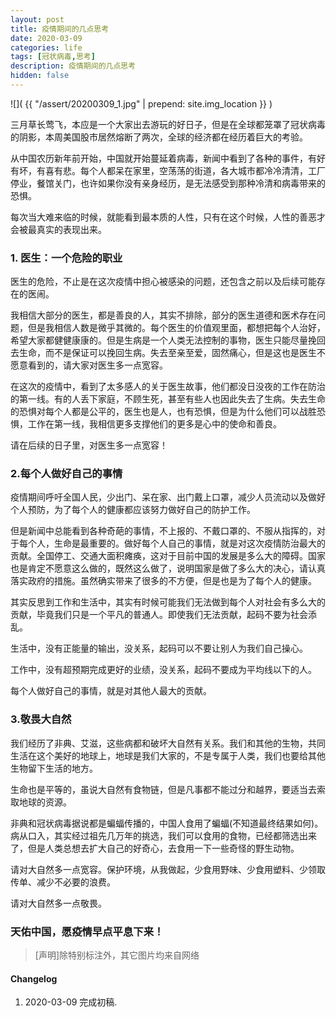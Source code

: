 ```yaml
---
layout: post
title: 疫情期间的几点思考
date: 2020-03-09
categories: life
tags: [冠状病毒,思考]
description: 疫情期间的几点思考
hidden: false
---
```


![](  {{ "/assert/20200309_1.jpg" | prepend: site.img_location }}  )

三月草长莺飞，本应是一个大家出去游玩的好日子，但是在全球都笼罩了冠状病毒的阴影，本周美国股市居然熔断了两次，全球的经济都在经历着巨大的考验。

从中国农历新年前开始，中国就开始蔓延着病毒，新闻中看到了各种的事件，有好有坏，有喜有悲。每个人都呆在家里，空荡荡的街道，各大城市都冷冷清清，工厂停业，餐馆关门，也许如果你没有亲身经历，是无法感受到那种冷清和病毒带来的恐惧。

每次当大难来临的时候，就能看到最本质的人性，只有在这个时候，人性的善恶才会被最真实的表现出来。

### 1. 医生：一个危险的职业

医生的危险，不止是在这次疫情中担心被感染的问题，还包含之前以及后续可能存在的医闹。

我相信大部分的医生，都是善良的人，其实不排除，部分的医生道德和医术存在问题，但是我相信人数是微乎其微的。每个医生的价值观里面，都想把每个人治好，希望大家都健健康康的。但是生病是一个人类无法控制的事物，医生只能尽量挽回去生命，而不是保证可以挽回生病。失去至亲至爱，固然痛心，但是这也是医生不愿意看到的，请大家对医生多一点宽容。

在这次的疫情中，看到了太多感人的关于医生故事，他们都没日没夜的工作在防治的第一线。有的人丢下家庭，不顾生死，甚至有些人也因此失去了生病。失去生命的恐惧对每个人都是公平的，医生也是人，也有恐惧，但是为什么他们可以战胜恐惧，工作在第一线，我相信更多支撑他们的更多是心中的使命和善良。

请在后续的日子里，对医生多一点宽容！ 

### 2.每个人做好自己的事情

疫情期间呼吁全国人民，少出门、呆在家、出门戴上口罩，减少人员流动以及做好个人预防，为了每个人的健康都应该努力做好自己的防护工作。

但是新闻中总能看到各种奇葩的事情，不上报的、不戴口罩的、不服从指挥的，对于每个人，生命是最重要的。做好每个人自己的事情，就是对这次疫情防治最大的贡献。全国停工、交通大面积瘫痪，这对于目前中国的发展是多么大的障碍。国家也是肯定不愿意这么做的，既然这么做了，说明国家是做了多么大的决心，请认真落实政府的措施。虽然确实带来了很多的不方便，但是也是为了每个人的健康。

其实反思到工作和生活中，其实有时候可能我们无法做到每个人对社会有多么大的贡献，毕竟我们只是一个平凡的普通人。即使我们无法贡献，起码不要为社会添乱。

生活中，没有正能量的输出，没关系，起码可以不要让别人为我们自己操心。

工作中，没有超预期完成更好的业绩，没关系，起码不要成为平均线以下的人。

每个人做好自己的事情，就是对其他人最大的贡献。

### 3.敬畏大自然

我们经历了非典、艾滋，这些病都和破坏大自然有关系。我们和其他的生物，共同生活在这个美好的地球上，地球是我们大家的，不是专属于人类，我们也要给其他生物留下生活的地方。

生命也是平等的，虽说大自然有食物链，但是凡事都不能过分和越界，要适当去索取地球的资源。

非典和冠状病毒据说都是蝙蝠传播的，中国人食用了蝙蝠(不知道最终结果如何)。病从口入，其实经过祖先几万年的挑选，我们可以食用的食物，已经都筛选出来了，但是人类总想去扩大自己的好奇心，去食用一下一些奇怪的野生动物。

请对大自然多一点宽容。保护环境，从我做起，少食用野味、少食用塑料、少领取传单、减少不必要的浪费。

请对大自然多一点敬畏。

### 天佑中国，愿疫情早点平息下来！


> [声明]除特别标注外，其它图片均来自网络

#### Changelog
1. 2020-03-09  完成初稿.
